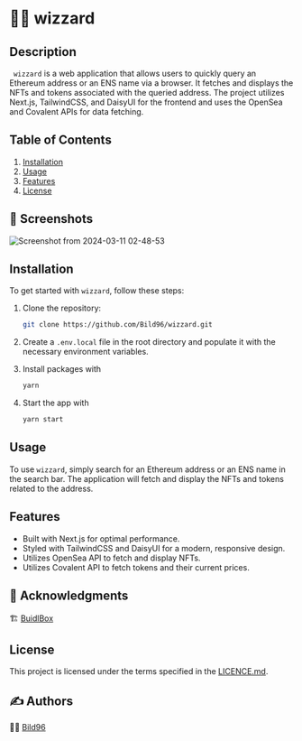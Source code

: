 
# 🧙‍♂️ wizzard

## Description

` wizzard` is a web application that allows users to quickly query an Ethereum address or an ENS name via a browser. It fetches and displays the NFTs and tokens associated with the queried address. The project utilizes Next.js, TailwindCSS, and DaisyUI for the frontend and uses the OpenSea and Covalent APIs for data fetching.

## Table of Contents

1. [Installation](#installation)
2. [Usage](#usage)
3. [Features](#features)
4. [License](#license)


## 🤳 Screenshots <a name = "screenshots"></a>

![Screenshot from 2024-03-11 02-48-53](https://github.com/Bild96/wizzard/assets/52472445/40ac4036-ac36-4a26-a9e9-f50060033d6c)



## Installation

To get started with `wizzard`, follow these steps:

1. Clone the repository:
    ```bash
    git clone https://github.com/Bild96/wizzard.git
    ```
   
2. Create a `.env.local` file in the root directory and populate it with the necessary environment variables.

3. Install packages with 
    ```bash
    yarn
    ```

4. Start the app with
    ```bash
    yarn start
    ```

## Usage

To use `wizzard`, simply search for an Ethereum address or an ENS name in the search bar. The application will fetch and display the NFTs and tokens related to the address.

## Features

- Built with Next.js for optimal performance.
- Styled with TailwindCSS and DaisyUI for a modern, responsive design.
- Utilizes OpenSea API to fetch and display NFTs.
- Utilizes Covalent API to fetch tokens and their current prices.

## 🎉 Acknowledgments <a name = "acknowledgments"></a>
 🏗️ [BuidlBox](https://app.buidlbox.io/)

## License

This project is licensed under the terms specified in the [LICENCE.md](LICENCE.md).

## ✍️ Authors <a name = "authors"></a>

 🧑‍💻 [Bild96](https://twitter.com/bild96)
